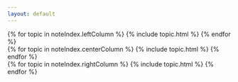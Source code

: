 ```yaml
---
layout: default
---
```


<div class="indexGrid">
<div class="indexColumn">
{% for topic in noteIndex.leftColumn %}
{% include topic.html %}
{% endfor %}
</div>

<div class="indexColumn">
{% for topic in noteIndex.centerColumn %}
{% include topic.html %}
{% endfor %}
</div>

<div class="indexColumn">
{% for topic in noteIndex.rightColumn %}
{% include topic.html %}
{% endfor %}
</div>
</div>


